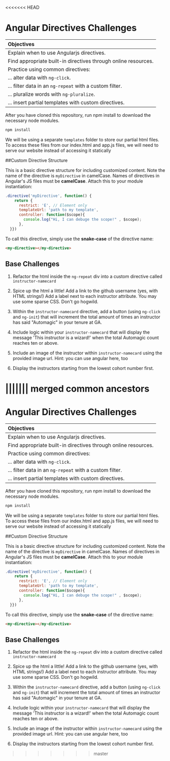 <<<<<<< HEAD
# Angular Directives Challenges

| Objectives |
| :--- |
| Explain when to use Angularjs directives. |
| Find appropriate built-in directives through online resources. | 
| Practice using common directives: |
| ... alter data with `ng-click`. |
| ... filter data in an `ng-repeat` with a custom filter. |
| ... pluralize words with `ng-pluralize`. |
| ... insert partial templates with custom directives. 

After you have cloned this repository, run npm install to download the necessary node modules.

```javascript
npm install
```

We will be using a separate `templates` folder to store our partial html files.  To access these files from our index.html and app.js files, we will need to serve our website instead of accessing it statically 


##Custom Directive Structure

This is a basic directive structure for including customized content. Note the name of the directive is `myDirective` in camelCase.  Names of directives in Angular's JS files must be **camelCase**.  Attach this to your module instantiation:

```javascript
.directive('myDirective', function() {
    return {
      restrict: 'E', // Element only
      templateUrl: 'path to my template',
      controller: function($scope){
        console.log("Hi, I can debuge the scope!" , $scope);
      },
  }})
```

To call this directive, simply use the **snake-case** of the directive name:

```html
<my-directive></my-directive>
```

## Base Challenges
1. Refactor the html inside the `ng-repeat` div into a custom directive called `instructor-namecard`

2. Spice up the html a little!  Add a link to the github username (yes, with HTML strings!)  Add a label next to each instructor attribute.  You may use some sparse CSS. Don't go hogwild.

3. Within the `instructor-namecard` directive, add a button (using `ng-click` and `ng-init`) that will increment the total amount of times an instructor has said "Automagic" in your tenure at GA.

4. Include logic within your `instructor-namecard` that will display the message 'This instructor is a wizard!' when the total Automagic count reaches ten or above.


5.  Include an image of the instructor within `instructor-namecard` using the provided image url. Hint: you can use angular here, too

6.  Display the instructors starting from the lowest cohort number first.

||||||| merged common ancestors
=======
# Angular Directives Challenges

| Objectives |
| :--- |
| Explain when to use Angularjs directives. |
| Find appropriate built-in directives through online resources. | 
| Practice using common directives: |
| ... alter data with `ng-click`. |
| ... filter data in an `ng-repeat` with a custom filter. |
| ... insert partial templates with custom directives. 

After you have cloned this repository, run npm install to download the necessary node modules.

```javascript
npm install
```

We will be using a separate `templates` folder to store our partial html files.  To access these files from our index.html and app.js files, we will need to serve our website instead of accessing it statically 


##Custom Directive Structure

This is a basic directive structure for including customized content. Note the name of the directive is `myDirective` in camelCase.  Names of directives in Angular's JS files must be **camelCase**.  Attach this to your module instantiation:

```javascript
.directive('myDirective', function() {
    return {
      restrict: 'E', // Element only
      templateUrl: 'path to my template',
      controller: function($scope){
        console.log("Hi, I can debuge the scope!" , $scope);
      },
  }})
```

To call this directive, simply use the **snake-case** of the directive name:

```html
<my-directive></my-directive>
```

## Base Challenges
1. Refactor the html inside the `ng-repeat` div into a custom directive called `instructor-namecard`

2. Spice up the html a little!  Add a link to the github username (yes, with HTML strings!)  Add a label next to each instructor attribute.  You may use some sparse CSS. Don't go hogwild.

3. Within the `instructor-namecard` directive, add a button (using `ng-click` and `ng-init`) that will increment the total amount of times an instructor has said "Automagic" in your tenure at GA.

4. Include logic within your `instructor-namecard` that will display the message 'This instructor is a wizard!' when the total Automagic count reaches ten or above.


5.  Include an image of the instructor within `instructor-namecard` using the provided image url. Hint: you can use angular here, too

6.  Display the instructors starting from the lowest cohort number first.
>>>>>>> master
